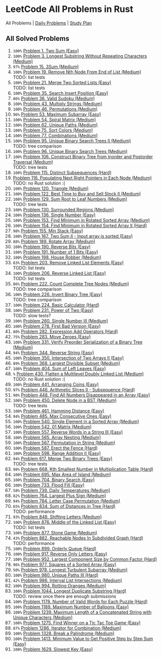 LeetCode All Problems in Rust
=============================

All Problems | [Daily Problems](DAILY.md) | [Study Plan](STUDY_PLAN.md)

All Solved Problems
-------------------

1. `100%` [Problem 1. Two Sum (Easy)](problem_0001/)
2. `100%` [Problem 3. Longest Substring Without Repeating Characters (Medium)](problem_0003/)
3. `97%` [Problem 15. 3Sum (Medium)](problem_0015/)
4. `100%` [Problem 19. Remove Nth Node From End of List (Medium)](problem_0019/) \
    TODO: list tests
5. `100%` [Problem 21. Merge Two Sorted Lists (Easy)](problem_0021/) \
    TODO: list tests
6. `100%` [Problem 35. Search Insert Position (Easy)](problem_0035/)
7. `86%` [Problem 36. Valid Sudoku (Medium)](problem_0036/)
8. `100%` [Problem 43. Multiply Strings (Medium)](problem_0043/)
9. `100%` [Problem 46. Permutations (Medium)](problem_0046/)
10. `96%` [Problem 53. Maximum Subarray (Easy)](problem_0053/)
11. `100%` [Problem 54. Spiral Matrix (Medium)](problem_0054/)
12. `100%` [Problem 62. Unique Paths (Medium)](problem_0062/)
13. `100%` [Problem 75. Sort Colors (Medium)](problem_0075/)
14. `100%` [Problem 77. Combinations (Medium)](problem_0077/)
15. `100%` [Problem 95. Unique Binary Search Trees II (Medium)](problem_0095/) \
    TODO: tree comparison
16. `100%` [Problem 96. Unique Binary Search Trees (Medium)](problem_0096/)
17. `100%` [Problem 106. Construct Binary Tree from Inorder and Postorder Traversal (Medium)](problem_0106/) \
    TODO: tree tests
18. `100%` [Problem 115. Distinct Subsequences (Hard)](problem_0115/)
19. [Problem 116. Populating Next Right Pointers in Each Node (Medium)](problem_0116/) \
    TODO: no Rust solution :(
20. `100%` [Problem 120. Triangle (Medium)](problem_0120/)
21. `100%` [Problem 122. Best Time to Buy and Sell Stock II (Medium)](problem_0122/)
22. `100%` [Problem 129. Sum Root to Leaf Numbers (Medium)](problem_0129/) \
    TODO: tree tests
23. `100%` [Problem 130. Surrounded Regions (Medium)](problem_0130/)
24. `100%` [Problem 136. Single Number (Easy)](problem_0136/)
25. `100%` [Problem 153. Find Minimum in Rotated Sorted Array (Medium)](problem_0153/)
26. `100%` [Problem 154. Find Minimum in Rotated Sorted Array II (Hard)](problem_0154/)
27. `98%` [Problem 155. Min Stack (Easy)](problem_0155/)
28. `100%` [Problem 167. Two Sum II - Input array is sorted (Easy)](problem_0167/)
29. `88%` [Problem 189. Rotate Array (Medium)](problem_0189/)
30. `100%` [Problem 190. Reverse Bits (Easy)](problem_0190/)
31. `100%` [Problem 191. Number of 1 Bits (Easy)](problem_0191/)
32. `100%` [Problem 198. House Robber (Medium)](problem_0198/)
33. `83%` [Problem 203. Remove Linked List Elements (Easy)](problem_0203/) \
    TODO: list tests
34. `100%` [Problem 206. Reverse Linked List (Easy)](problem_0206/) \
    TODO: list tests
35. `86%` [Problem 222. Count Complete Tree Nodes (Medium)](problem_0222/) \
    TODO: tree comparison
36. `100%` [Problem 226. Invert Binary Tree (Easy)](problem_0226/) \
    TODO: tree comparison
37. `100%` [Problem 224. Basic Calculator (Hard)](problem_0224/)
38. `100%` [Problem 231. Power of Two (Easy)](problem_0231/) \
    TODO: slow tests?
39. `100%` [Problem 260. Single Number III (Medium)](problem_0260/)
40. `100%` [Problem 278. First Bad Version (Easy)](problem_0278/)
41. `80%` [Problem 282. Expression Add Operators (Hard)](problem_0282/)
42. `75%` [Problem 283. Move Zeroes (Easy)](problem_0283/)
43. `100%` [Problem 331. Verify Preorder Serialization of a Binary Tree (Medium)](problem_0331/)
44. `94%` [Problem 344. Reverse String (Easy)](problem_0344/)
45. `100%` [Problem 350. Intersection of Two Arrays II (Easy)](problem_0350/)
46. `89%` [Problem 368. Largest Divisible Subset (Medium)](problem_0368/)
47. `100%` [Problem 404. Sum of Left Leaves (Easy)](problem_0404/)
48. `%` [Problem 430. Flatten a Multilevel Doubly Linked List (Medium)](problem_0430/) \
    TODO: no Rust solution :(
49. `100%` [Problem 441. Arranging Coins (Easy)](problem_0441/)
50. `97%` [Problem 446. Arithmetic Slices II - Subsequence (Hard)](problem_0446/)
51. `90%` [Problem 448. Find All Numbers Disappeared in an Array (Easy)](problem_0448/)
52. `100%` [Problem 450. Delete Node in a BST (Medium)](problem_0450/) \
    TODO: tree tests
53. `100%` [Problem 461. Hamming Distance (Easy)](problem_0461/)
54. `94%` [Problem 485. Max Consecutive Ones (Easy)](problem_0485/)
55. `100%` [Problem 540. Single Element in a Sorted Array (Medium)](problem_0540/)
56. `100%` [Problem 542. 01 Matrix (Medium)](problem_0542/)
57. `100%` [Problem 557. Reverse Words in a String III (Easy)](problem_0557/)
58. `100%` [Problem 565. Array Nesting (Medium)](problem_0565/)
59. `100%` [Problem 567. Permutation in String (Medium)](problem_0567/)
60. `100%` [Problem 587. Erect the Fence (Hard)](problem_0587/)
61. `100%` [Problem 598. Range Addition II (Easy)](problem_0598/)
62. `94%` [Problem 617. Merge Two Binary Trees (Easy)](problem_0617/) \
    TODO: tree tests
63. `98%` [Problem 668. Kth Smallest Number in Multiplication Table (Hard)](problem_0668/)
64. `100%` [Problem 695. Max Area of Island (Medium)](problem_0695/)
65. `100%` [Problem 704. Binary Search (Easy)](problem_0704/)
66. `100%` [Problem 733. Flood Fill (Easy)](problem_0733/)
67. `58%` [Problem 739. Daily Temperatures (Medium)](problem_0739/)
68. `82%` [Problem 764. Largest Plus Sign (Medium)](problem_0764/)
69. `94%` [Problem 784. Letter Case Permutation (Medium)](problem_0784/)
70. `65%` [Problem 834. Sum of Distances in Tree (Hard)](problem_0834/) \
    TODO: performance
71. `93%` [Problem 848. Shifting Letters (Medium)](problem_0848/)
72. `100%` [Problem 876. Middle of the Linked List (Easy)](problem_0876/) \
    TODO: list tests
73. `100%` [Problem 877. Stone Game (Medium)](problem_0877/)
74. `43%` [Problem 882. Reachable Nodes In Subdivided Graph (Hard)](problem_0882/) \
    TODO: performance
75. `100%` [Problem 899. Orderly Queue (Hard)](problem_0899/)
76. `100%` [Problem 917. Reverse Only Letters (Easy)](problem_0917/)
77. `100%` [Problem 952. Largest Component Size by Common Factor (Hard)](problem_0952/)
78. `96%` [Problem 977. Squares of a Sorted Array (Easy)](problem_0977/)
79. `50%` [Problem 978. Longest Turbulent Subarray (Medium)](problem_0978/)
80. `100%` [Problem 980. Unique Paths III (Hard)](problem_0980/)
81. `42%` [Problem 986. Interval List Intersections (Medium)](problem_0986/)
82. `100%` [Problem 994. Rotting Oranges (Medium)](problem_0994/)
83. `100%` [Problem 1044. Longest Duplicate Substring (Hard)](problem_1044/) \
    TODO: review once there are enough submissions
84. `100%` [Problem 1178. Number of Valid Words for Each Puzzle (Hard)](problem_1178/)
85. `100%` [Problem 1189. Maximum Number of Balloons (Easy)](problem_1189/)
86. `100%` [Problem 1239. Maximum Length of a Concatenated String with Unique Characters (Medium)](problem_1239/)
87. `100%` [Problem 1275. Find Winner on a Tic Tac Toe Game (Easy)](problem_1275/)
88. `87%` [Problem 1286. Iterator for Combination (Medium)](problem_1286/)
89. `100%` [Problem 1328. Break a Palindrome (Medium)](problem_1328/)
90. `100%` [Problem 1413. Minimum Value to Get Positive Step by Step Sum (Easy)](problem_1413/)
91. `100%` [Problem 1629. Slowest Key (Easy)](problem_1629/)

